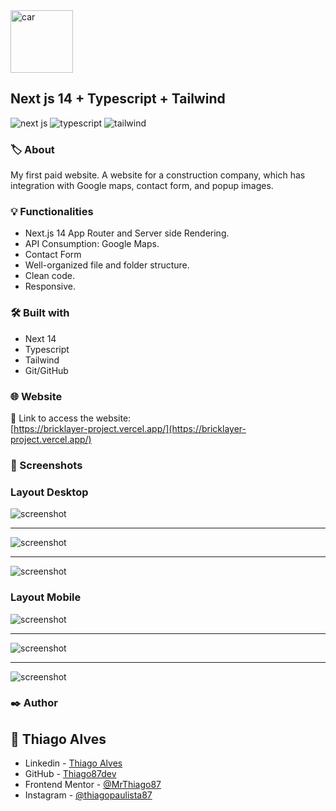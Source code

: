 <img src="public/logo.png" alt="car" width="100">
  
## Next js 14 + Typescript + Tailwind
<img src="https://img.shields.io/badge/Next.js-000000.svg?style=for-the-badge&logo=nextdotjs&logoColor=white" alt="next js"/>
<img src="https://img.shields.io/badge/TypeScript-3178C6.svg?style=for-the-badge&logo=TypeScript&logoColor=white" alt="typescript"/>
<img src="https://img.shields.io/badge/Tailwind%20CSS-06B6D4.svg?style=for-the-badge&logo=Tailwind-CSS&logoColor=white" alt="tailwind"/>

### 🏷️ About 
My first paid website.
A website for a construction company, which has integration with Google maps, contact form, and popup images.

### 💡 Functionalities 

* Next.js 14 App Router and Server side Rendering.
* API Consumption: Google Maps.
* Contact Form
* Well-organized file and folder structure.
* Clean code.
* Responsive.

###  🛠️ Built with

* Next 14
* Typescript
* Tailwind
* Git/GitHub

### 🌐 Website
:link: Link to access the website:<br/>[https://bricklayer-project.vercel.app/](https://bricklayer-project.vercel.app/)

### 📸 Screenshots

### Layout Desktop
![screenshot](public/desk.png)
***
![screenshot](public/desk2.png)
***
![screenshot](public/desk3.png)

### Layout Mobile
![screenshot](public/cel.png) 
***
![screenshot](public/cel2.png)
***
![screenshot](public/cel3.png)

### ✒️ Author
## :raising_hand: Thiago Alves

- Linkedin - [Thiago Alves](https://www.linkedin.com/in/thiago-alves-010915274/)
- GitHub - [Thiago87dev](https://github.com/Thiago87dev)
- Frontend Mentor - [@MrThiago87](https://www.frontendmentor.io/profile/MrThiago87)
- Instagram - [@thiagopaulista87](https://www.instagram.com/thiagopaulista87/)